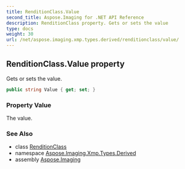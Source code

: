 ```yaml
---
title: RenditionClass.Value
second_title: Aspose.Imaging for .NET API Reference
description: RenditionClass property. Gets or sets the value
type: docs
weight: 30
url: /net/aspose.imaging.xmp.types.derived/renditionclass/value/
---
```

## RenditionClass.Value property

Gets or sets the value.

```csharp
public string Value { get; set; }
```

### Property Value

The value.

### See Also

* class [RenditionClass](../)
* namespace [Aspose.Imaging.Xmp.Types.Derived](../../renditionclass/)
* assembly [Aspose.Imaging](../../../)


